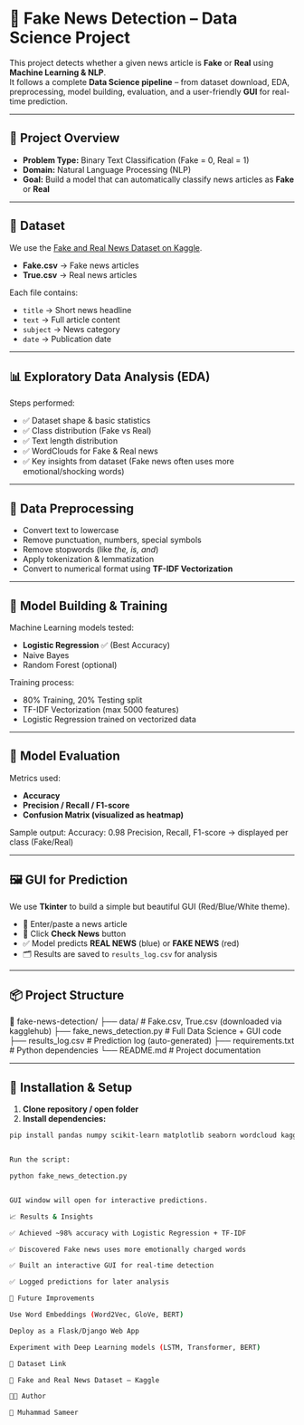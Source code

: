 # 📰 Fake News Detection – Data Science Project

This project detects whether a given news article is **Fake** or **Real** using **Machine Learning & NLP**.  
It follows a complete **Data Science pipeline** – from dataset download, EDA, preprocessing, model building, evaluation, and a user-friendly **GUI** for real-time prediction.

---

## 📌 Project Overview

- **Problem Type:** Binary Text Classification (Fake = 0, Real = 1)
- **Domain:** Natural Language Processing (NLP)
- **Goal:** Build a model that can automatically classify news articles as **Fake** or **Real**

---

## 📂 Dataset

We use the [Fake and Real News Dataset on Kaggle](https://www.kaggle.com/datasets/clmentbisaillon/fake-and-real-news-dataset).

- **Fake.csv** → Fake news articles  
- **True.csv** → Real news articles  

Each file contains:
- `title` → Short news headline  
- `text` → Full article content  
- `subject` → News category  
- `date` → Publication date  

---

## 📊 Exploratory Data Analysis (EDA)

Steps performed:
- ✅ Dataset shape & basic statistics  
- ✅ Class distribution (Fake vs Real)  
- ✅ Text length distribution  
- ✅ WordClouds for Fake & Real news  
- ✅ Key insights from dataset (Fake news often uses more emotional/shocking words)

---

## 🧹 Data Preprocessing

- Convert text to lowercase  
- Remove punctuation, numbers, special symbols  
- Remove stopwords (like *the, is, and*)  
- Apply tokenization & lemmatization  
- Convert to numerical format using **TF-IDF Vectorization**  

---

## 🤖 Model Building & Training

Machine Learning models tested:
- **Logistic Regression** ✅ (Best Accuracy)
- Naive Bayes
- Random Forest (optional)

Training process:
- 80% Training, 20% Testing split  
- TF-IDF Vectorization (max 5000 features)
- Logistic Regression trained on vectorized data

---

## 📏 Model Evaluation

Metrics used:
- **Accuracy**
- **Precision / Recall / F1-score**
- **Confusion Matrix (visualized as heatmap)**

Sample output:
Accuracy: 0.98
Precision, Recall, F1-score → displayed per class (Fake/Real)


---

## 🖼 GUI for Prediction

We use **Tkinter** to build a simple but beautiful GUI (Red/Blue/White theme).

- 📝 Enter/paste a news article  
- 🎯 Click **Check News** button  
- ✅ Model predicts **REAL NEWS** (blue) or **FAKE NEWS** (red)  
- 🗂 Results are saved to `results_log.csv` for analysis  

---

## 📦 Project Structure



📁 fake-news-detection/
├── data/ # Fake.csv, True.csv (downloaded via kagglehub)
├── fake_news_detection.py # Full Data Science + GUI code
├── results_log.csv # Prediction log (auto-generated)
├── requirements.txt # Python dependencies
└── README.md # Project documentation


---

## 🔧 Installation & Setup

1. **Clone repository / open folder**
2. **Install dependencies:**
```bash
pip install pandas numpy scikit-learn matplotlib seaborn wordcloud kagglehub


Run the script:

python fake_news_detection.py


GUI window will open for interactive predictions.

📈 Results & Insights

✅ Achieved ~98% accuracy with Logistic Regression + TF-IDF

✅ Discovered Fake news uses more emotionally charged words

✅ Built an interactive GUI for real-time detection

✅ Logged predictions for later analysis

🚀 Future Improvements

Use Word Embeddings (Word2Vec, GloVe, BERT)

Deploy as a Flask/Django Web App

Experiment with Deep Learning models (LSTM, Transformer, BERT)

📌 Dataset Link

🔗 Fake and Real News Dataset – Kaggle

🧑‍💻 Author

👤 Muhammad Sameer
